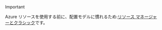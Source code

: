 > [!IMPORTANT]
> Azure リソースを使用する前に、配置モデルに慣れるため:[リソース マネージャーとクラシック](../articles/azure-resource-manager/resource-manager-deployment-model.md)です。
